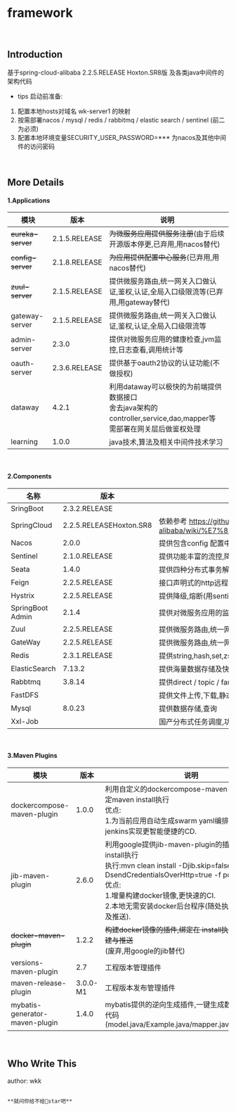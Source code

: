 # framework
</br>

## Introduction
基于spring-cloud-alibaba 2.2.5.RELEASE Hoxton.SR8版 及各类java中间件的架构代码
* tips 启动前准备:
1. 配置本地hosts对域名 wk-server1 的映射
2. 按需部署nacos / mysql / redis / rabbitmq / elastic search / sentinel (前二为必须)
3. 配置本地环境变量SECURITY_USER_PASSWORD=*** 为nacos及其他中间件的访问密码

</br>

## More Details

#### 1.Applications

|       模块        |     版本      | 说明                                                         |
| --------------- | ----------- | ------------------------------------------------------------ |
| ~~eureka-server~~ | 2.1.5.RELEASE | ~~为微服务应用提供服务注册~~(由于后续开源版本停更,已弃用,用nacos替代) |
| ~~config-server~~ | 2.1.8.RELEASE | ~~为应用提供配置中心服务~~(已弃用,用nacos替代)               |
| ~~zuul-server~~   | 2.1.5.RELEASE | 提供微服务路由,统一网关入口做认证,鉴权,认证,全局入口级限流等(已弃用,用gateway替代) |
| gateway-server    | 2.1.5.RELEASE | 提供微服务路由,统一网关入口做认证,鉴权,认证,全局入口级限流等 |
| admin-server      | 2.3.0         | 提供对微服务应用的健康检查,jvm监控,日志查看,调用统计等       |
| oauth-server      | 2.3.6.RELEASE | 提供基于oauth2协议的认证功能(不做授权)                       |
| dataway           | 4.2.1         | 利用dataway可以极快的为前端提供数据接口<br>舍去java架构的controller,service,dao,mapper等<br>需部署在网关层后做鉴权处理 |
| learning          | 1.0.0         | java技术,算法及相关中间件技术学习                                 |

<br/>

#### 2.Components

| 名称          | 版本           | 说明                                                         |
| ------------- | -------------- | ------------------------------------------------------------ |
| SringBoot    | 2.3.2.RELEASE  |                                                              |
| SpringCloud   | 2.2.5.RELEASEHoxton.SR8     | 依赖参考 https://github.com/alibaba/spring-cloud-alibaba/wiki/%E7%89%88%E6%9C%AC%E8%AF%B4%E6%98%8E                                                             |
| Nacos         | 2.0.0          | 提供包含config 配置中心与discovery 服务治理                  |
| Sentinel      | 2.1.0.RELEASE  | 提供功能丰富的流控,降级,链路监控等      
| Seata         | 1.4.0          | 提供四种分布式事务解决方案:AT/TCC/Saga/XA
| Feign         | 2.2.5.RELEASE  | 接口声明式的http远程调用                                     |
| Hystrix       | 2.2.5.RELEASE  | 提供降级,熔断(用sentinel兼容替代)                            |
| SpringBoot Admin | 2.1.4     | 提供对微服务应用的监控管理:健康检查,jvm监控,日志查看,调用统计等 |
| Zuul          | 2.2.5.RELEASE  | 提供微服务路由,统一网关入口(用gateway替代)                                  |
| GateWay       | 2.2.5.RELEASE  | 提供微服务路由,统一网关入口                                  |
| Redis         | 2.3.1.RELEASE  | 提供string,hash,set,zset,list,bitmap结构存储及bloomfilter等插件功能 |
| ElasticSearch | 7.13.2         | 提供海量数据存储及快速且丰富的检索功能                       |
| Rabbtmq       | 3.8.14         | 提供direct / topic / fanout 模式的消息队列                   |
| FastDFS       |                | 提供文件上传,下载,静态资源访问                               |
| Mysql         |8.0.23          | 提供数据存储,查询                                            |
| Xxl-Job       |                | 国产分布式任务调度,功能丰富                                                         |


<br/>

#### 3.Maven Plugins

|       模块        |     版本      | 说明                                                         |
| --------------- | ----------- | ------------------------------------------------------------ |
| dockercompose-maven-plugin     |1.0.0 | 利用自定义的dockercompose-maven-plugin插件,绑定maven install执行<br/>优点:<br/>1.为当前应用自动生成swarm yaml编排文件,结合jenkins实现更智能便捷的CD. |
| jib-maven-plugin               |2.6.0          | 利用google提供jib-maven-plugin的插件,绑定maven install执行<br>执行:mvn clean install -Djib.skip=false -DsendCredentialsOverHttp=true -f pom.xml<br>优点:<br/>		1.增量构建docker镜像,更快速的CI.<br/>		2.本地无需安装docker后台程序(随处执行docker构建及推送). |
| ~~docker-maven-plugin~~        |1.2.2          | ~~构建docker镜像的插件,绑定在 install执行周期,执行构建与推送~~<br/>(废弃,用google的jib替代) |
| versions-maven-plugin          |2.7            | 工程版本管理插件                                             |
| maven-release-plugin           |3.0.0-M1       | 工程版本发布管理插件                                         |
| mybatis-generator-maven-plugin |1.4.0          | mybatis提供的逆向生成插件,一键生成数据库表对应的代码<br/>(model.java/Example.java/mapper.java/mapper.xml) |
 
</br>

## Who Write This
author: wkk 
</br>



                                                                          **就问你给不给🌟star吧**
